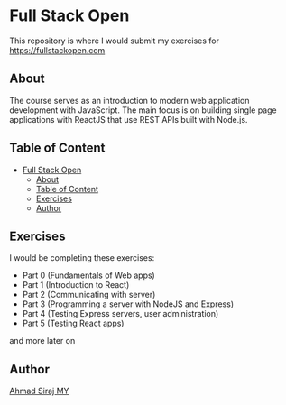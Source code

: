 # Full Stack Open

This repository is where I would submit my exercises for https://fullstackopen.com

## About

The course serves as an introduction to modern web application development with JavaScript. The main focus is on building single page applications with ReactJS that use REST APIs built with Node.js.

## Table of Content
- [Full Stack Open](#full-stack-open)
  - [About](#about)
  - [Table of Content](#table-of-content)
  - [Exercises](#exercises)
  - [Author](#author)

## Exercises 

I would be completing these exercises:

- Part 0 (Fundamentals of Web apps)
- Part 1 (Introduction to React)
- Part 2 (Communicating with server)
- Part 3 (Programming a server with NodeJS and Express)
- Part 4 (Testing Express servers, user administration)
- Part 5 (Testing React apps)

and more later on

## Author

[Ahmad Siraj MY](https://linkedin.com/in/asmyio)
